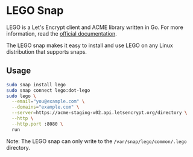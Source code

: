 # LEGO Snap

LEGO is a Let's Encrypt client and ACME library written in Go. For more information, read the [official documentation](https://go-acme.github.io/lego/usage/).

The LEGO snap makes it easy to install and use LEGO on any Linux distribution that supports snaps.

## Usage

```bash
sudo snap install lego
sudo snap connect lego:dot-lego
sudo lego \
  --email="you@example.com" \
  --domains="example.com" \
  --server=https://acme-staging-v02.api.letsencrypt.org/directory \
  --http \
  --http.port :8080 \
  run
```

Note: The LEGO snap can only write to the `/var/snap/lego/common/.lego` directory.
